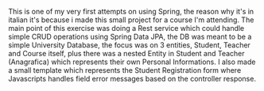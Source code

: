 This is one of my very first attempts on using Spring, the reason why it's in italian it's because i made this small project for a course I'm attending.
The main point of this exercise was doing a Rest service which could handle simple CRUD operations using Spring Data JPA, the DB was meant to be a simple University Database, the focus was on 3 entities, Student, Teacher and Course itself, plus there was a nested Entity in Student and Teacher (Anagrafica) which represents their own Personal Informations.
I also made a small template which represents the Student Registration form where Javascripts handles field error messages based on the controller response.
